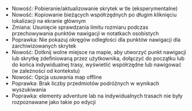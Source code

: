 - Nowość: Pobieranie/aktualizowanie skrytek w tle (eksperymentalne)
- Nowość: Kopiowanie bieżących współrzędnych po długim kliknięciu lokalizacji na ekranie głównym
- Zmiana: Usunięcie sprawdzania limitu rozmiaru podczas przechowywania punktów nawigacji w notatkach osobistych
- Poprawka: Nie pokazuj okręgów odległości dla punktów nawigacji dla zarchiwizowanych skrytek
- Nowość: Dotknij wolne miejsce na mapie, aby utworzyć punkt nawigacji lub skrytkę zdefiniowaną przez użytkownika, dołączyć do początku lub do końca indywidualnej trasy, wyświetlić współrzędne lub nawigować (w zależności od kontekstu)
- Nowość: Opcja usuwania map offline
- Poprawka: Brak liczby przedmiotów podróżnych w wynikach wyszukiwania
- Poprawka: elementy adventure lab na indywidualnych trasach nie były rozpoznawane jako takie po edycji

